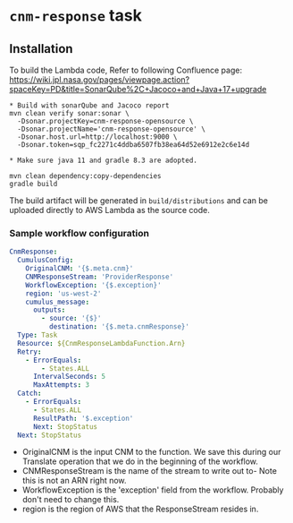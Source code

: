 # `cnm-response` task

## Installation

To build the Lambda code, Refer to following Confluence page:
https://wiki.jpl.nasa.gov/pages/viewpage.action?spaceKey=PD&title=SonarQube%2C+Jacoco+and+Java+17+upgrade

```shell
* Build with sonarQube and Jacoco report
mvn clean verify sonar:sonar \
  -Dsonar.projectKey=cnm-response-opensource \
  -Dsonar.projectName='cnm-response-opensource' \
  -Dsonar.host.url=http://localhost:9000 \
  -Dsonar.token=sqp_fc2271c4ddba6507fb38ea64d52e6912e2c6e14d
  
* Make sure java 11 and gradle 8.3 are adopted.

mvn clean dependency:copy-dependencies
gradle build
```

The build artifact will be generated in `build/distributions` and can be uploaded directly to AWS Lambda as the source code.

### Sample workflow configuration

```yaml
CnmResponse:
  CumulusConfig:
    OriginalCNM: '{$.meta.cnm}'
    CNMResponseStream: 'ProviderResponse'
    WorkflowException: '{$.exception}'
    region: 'us-west-2'
    cumulus_message:
      outputs:
        - source: '{$}'
          destination: '{$.meta.cnmResponse}'
  Type: Task
  Resource: ${CnmResponseLambdaFunction.Arn}
  Retry:
    - ErrorEquals:
        - States.ALL
      IntervalSeconds: 5
      MaxAttempts: 3
  Catch:
    - ErrorEquals:
      - States.ALL
      ResultPath: '$.exception'
      Next: StopStatus
  Next: StopStatus
```

- OriginalCNM is the input CNM to the function. We save this during our Translate operation that we do in the beginning of the workflow.
- CNMResponseStream is the name of the stream to write out to- Note this is not an ARN right now.
- WorkflowException is the 'exception' field from the workflow. Probably don't need to change this.
- region is the region of AWS that the ResponseStream resides in.
